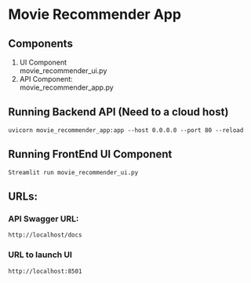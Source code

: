 # **Movie Recommender App**

## Components
1. UI Component
   <br/>movie_recommender_ui.py
2. API Component:
    <br> movie_recommender_app.py


## Running Backend API (Need to a cloud host)

`uvicorn movie_recommender_app:app --host 0.0.0.0 --port 80 --reload`


## Running FrontEnd UI Component
`Streamlit run movie_recommender_ui.py`

## URLs:
### API Swagger URL:
    http://localhost/docs
### URL to launch UI
    http://localhost:8501